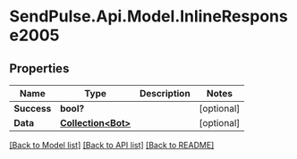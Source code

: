 # SendPulse.Api.Model.InlineResponse2005
## Properties

Name | Type | Description | Notes
------------ | ------------- | ------------- | -------------
**Success** | **bool?** |  | [optional] 
**Data** | [**Collection&lt;Bot&gt;**](Bot.md) |  | [optional] 

[[Back to Model list]](../README.md#documentation-for-models) [[Back to API list]](../README.md#documentation-for-api-endpoints) [[Back to README]](../README.md)

